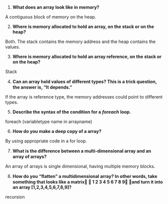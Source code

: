 1. **What does an array look like in memory?**

A contiguous block of memory on the heap.

2. **Where is memory allocated to hold an array, on the stack or on the heap?**

Both. The stack contains the memory address and the heap contains the values.

3. **Where is memory allocated to hold an array reference, on the stack or on the heap?**

Stack

4. **Can an array hold values of diﬀerent types? This is a trick question, the answer is, “It depends.”**

If the array is reference type, the memory addresses could point to different types.

5. **Describe the syntax of the condition for a** ***foreach*** **loop.**

foreach (variabletype name in arrayname)

6. **How do you make a deep copy of a array?**

By using appropriate code in a for loop.

7. **What is the diﬀerence between a multi-dimensional array and an array of arrays?**

An array of arrays is single dimensional, having multiple memory blocks.

8. **How do you “ﬂatten” a multidimensional array? In other words, take something that looks like a matrix  1 2 3 4 5 6 7 8 9 and turn it into an array [1,2,3,4,5,6,7,8,9]?**

recursion
